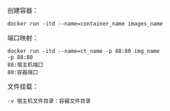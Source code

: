 创建容器：
```
docker run -itd --name=container_name images_name
```
端口映射：
```
docker run -itd --name=ct_name -p 88:80 img_name
-p 88:80
88:宿主机端口
80:容器端口
```
文件挂载：
```
-v 宿主机文件目录：容器文件目录

```
